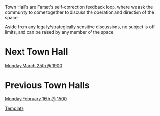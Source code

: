 Town Hall's are Farset's self-correction feedback loop, where we ask the community to come together to discuss the operation and direction of the space.

Aside from any legally/strategically sensitive discussions, no subject is off limits, and can be raised by any member of the space.

Next Town Hall
==============

[Monday March 25th @ 1900](http://wiki.farsetlabs.org.uk/Town_Hall/1303 "Town Hall/1303")

Previous Town Halls
===================

[Monday February 16th @ 1500](http://wiki.farsetlabs.org.uk/Town_Hall/1602 "Town Hall/1602")

[Template](http://wiki.farsetlabs.org.uk/Town_Hall/Template "Town Hall/Template")
